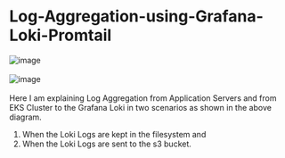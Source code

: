 # Log-Aggregation-using-Grafana-Loki-Promtail
![image](https://github.com/user-attachments/assets/d439ca50-59a3-4793-9e04-dee2343f7d7a)
<br></br>
![image](https://github.com/user-attachments/assets/dd957309-be94-4bf4-a693-bcac37766bf7)
<br></br>
Here I am explaining Log Aggregation from Application Servers and from EKS Cluster to the Grafana Loki in two scenarios as shown in the above diagram.
1. When the Loki Logs are kept in the filesystem and
2. When the Loki Logs are sent to the s3 bucket. 
